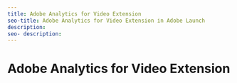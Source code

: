 ```yaml
---
title: Adobe Analytics for Video Extension
seo-title: Adobe Analytics for Video Extension in Adobe Launch
description: 
seo- description: 
---
```


# Adobe Analytics for Video Extension

